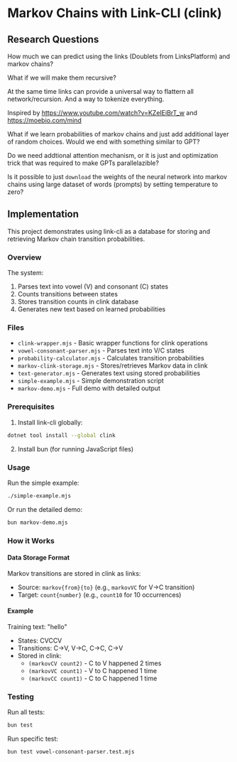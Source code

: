 # Markov Chains with Link-CLI (clink)

## Research Questions

How much we can predict using the links (Doublets from LinksPlatform) and markov chains?

What if we will make them recursive?

At the same time links can provide a universal way to flattern all network/recursion. And a way to tokenize everything.

Inspired by https://www.youtube.com/watch?v=KZeIEiBrT_w and https://moebio.com/mind

What if we learn probabilities of markov chains and just add additional layer of random choices. Would we end with something similar to GPT?

Do we need addtional attention mechanism, or it is just and optimization trick that was required to make GPTs parallelazible?

Is it possible to just `download` the weights of the neural network into markov chains using large dataset of words (prompts) by setting temperature to zero?

## Implementation

This project demonstrates using link-cli as a database for storing and retrieving Markov chain transition probabilities.

### Overview

The system:
1. Parses text into vowel (V) and consonant (C) states
2. Counts transitions between states
3. Stores transition counts in clink database
4. Generates new text based on learned probabilities

### Files

- `clink-wrapper.mjs` - Basic wrapper functions for clink operations
- `vowel-consonant-parser.mjs` - Parses text into V/C states
- `probability-calculator.mjs` - Calculates transition probabilities
- `markov-clink-storage.mjs` - Stores/retrieves Markov data in clink
- `text-generator.mjs` - Generates text using stored probabilities
- `simple-example.mjs` - Simple demonstration script
- `markov-demo.mjs` - Full demo with detailed output

### Prerequisites

1. Install link-cli globally:
```bash
dotnet tool install --global clink
```

2. Install bun (for running JavaScript files)

### Usage

Run the simple example:
```bash
./simple-example.mjs
```

Or run the detailed demo:
```bash
bun markov-demo.mjs
```

### How it Works

#### Data Storage Format

Markov transitions are stored in clink as links:
- Source: `markov{from}{to}` (e.g., `markovVC` for V→C transition)
- Target: `count{number}` (e.g., `count10` for 10 occurrences)

#### Example

Training text: "hello"
- States: CVCCV
- Transitions: C→V, V→C, C→C, C→V
- Stored in clink:
  - `(markovCV count2)` - C to V happened 2 times
  - `(markovVC count1)` - V to C happened 1 time
  - `(markovCC count1)` - C to C happened 1 time

### Testing

Run all tests:
```bash
bun test
```

Run specific test:
```bash
bun test vowel-consonant-parser.test.mjs
```
